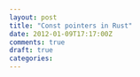 ```yaml
---
layout: post
title: "Const pointers in Rust"
date: 2012-01-09T17:17:00Z
comments: true
draft: true
categories: 
---
```

